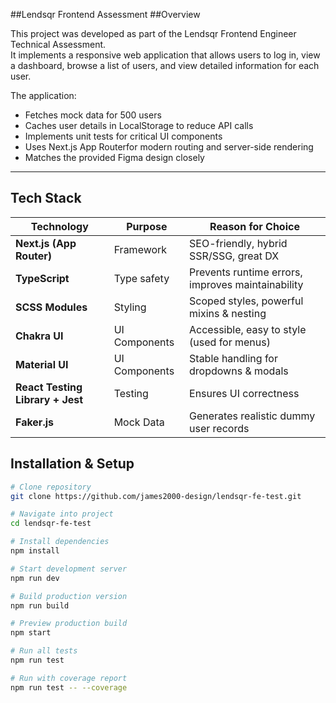 ##Lendsqr Frontend Assessment
##Overview

This project was developed as part of the Lendsqr Frontend Engineer Technical Assessment.  
It implements a responsive web application that allows users to log in, view a dashboard, browse a list of users, and view detailed information for each user.

The application:

- Fetches mock data for 500 users
- Caches user details in LocalStorage to reduce API calls
- Implements unit tests for critical UI components
- Uses Next.js App Routerfor modern routing and server-side rendering
- Matches the provided Figma design closely

---

## Tech Stack

| Technology                       | Purpose       | Reason for Choice                                 |
| -------------------------------- | ------------- | ------------------------------------------------- |
| **Next.js (App Router)**         | Framework     | SEO-friendly, hybrid SSR/SSG, great DX            |
| **TypeScript**                   | Type safety   | Prevents runtime errors, improves maintainability |
| **SCSS Modules**                 | Styling       | Scoped styles, powerful mixins & nesting          |
| **Chakra UI**                    | UI Components | Accessible, easy to style (used for menus)        |
| **Material UI**                  | UI Components | Stable handling for dropdowns & modals            |
| **React Testing Library + Jest** | Testing       | Ensures UI correctness                            |
| **Faker.js**                     | Mock Data     | Generates realistic dummy user records            |

## Installation & Setup

```bash
# Clone repository
git clone https://github.com/james2000-design/lendsqr-fe-test.git

# Navigate into project
cd lendsqr-fe-test

# Install dependencies
npm install

# Start development server
npm run dev

# Build production version
npm run build

# Preview production build
npm start

# Run all tests
npm run test

# Run with coverage report
npm run test -- --coverage
```
